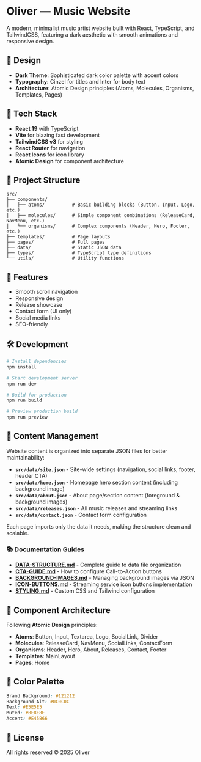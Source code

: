 # Oliver — Music Website

A modern, minimalist music artist website built with React, TypeScript, and TailwindCSS, featuring a dark aesthetic with smooth animations and responsive design.

## 🎨 Design

- **Dark Theme**: Sophisticated dark color palette with accent colors
- **Typography**: Cinzel for titles and Inter for body text
- **Architecture**: Atomic Design principles (Atoms, Molecules, Organisms, Templates, Pages)

## 🚀 Tech Stack

- **React 19** with TypeScript
- **Vite** for blazing fast development
- **TailwindCSS v3** for styling
- **React Router** for navigation
- **React Icons** for icon library
- **Atomic Design** for component architecture

## 📁 Project Structure

```
src/
├── components/
│   ├── atoms/          # Basic building blocks (Button, Input, Logo, etc.)
│   ├── molecules/      # Simple component combinations (ReleaseCard, NavMenu, etc.)
│   └── organisms/      # Complex components (Header, Hero, Footer, etc.)
├── templates/          # Page layouts
├── pages/              # Full pages
├── data/               # Static JSON data
├── types/              # TypeScript type definitions
└── utils/              # Utility functions
```

## 🎵 Features

- Smooth scroll navigation
- Responsive design
- Release showcase
- Contact form (UI only)
- Social media links
- SEO-friendly

## 🛠️ Development

```bash
# Install dependencies
npm install

# Start development server
npm run dev

# Build for production
npm run build

# Preview production build
npm run preview
```

## 📝 Content Management

Website content is organized into separate JSON files for better maintainability:

- **`src/data/site.json`** - Site-wide settings (navigation, social links, footer, header CTA)
- **`src/data/home.json`** - Homepage hero section content (including background image)
- **`src/data/about.json`** - About page/section content (foreground & background images)
- **`src/data/releases.json`** - All music releases and streaming links
- **`src/data/contact.json`** - Contact form configuration

Each page imports only the data it needs, making the structure clean and scalable.

### 📚 Documentation Guides

- **[DATA-STRUCTURE.md](./DATA-STRUCTURE.md)** - Complete guide to data file organization
- **[CTA-GUIDE.md](./CTA-GUIDE.md)** - How to configure Call-to-Action buttons
- **[BACKGROUND-IMAGES.md](./BACKGROUND-IMAGES.md)** - Managing background images via JSON
- **[ICON-BUTTONS.md](./ICON-BUTTONS.md)** - Streaming service icon buttons implementation
- **[STYLING.md](./STYLING.md)** - Custom CSS and Tailwind configuration

## 🎯 Component Architecture

Following **Atomic Design** principles:

- **Atoms**: Button, Input, Textarea, Logo, SocialLink, Divider
- **Molecules**: ReleaseCard, NavMenu, SocialLinks, ContactForm
- **Organisms**: Header, Hero, About, Releases, Contact, Footer
- **Templates**: MainLayout
- **Pages**: Home

## 🌈 Color Palette

```css
Brand Background: #121212
Background Alt: #0C0C0C
Text: #E5E5E5
Muted: #8E8E8E
Accent: #E45B66
```

## 📄 License

All rights reserved © 2025 Oliver
